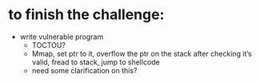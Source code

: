 # to finish the challenge:
  - write vulnerable program 
    - TOCTOU?
    - Mmap, set ptr to it, overflow the ptr on the stack after checking it’s valid, fread to stack, jump to shellcode
    - need some clarification on this?

